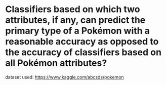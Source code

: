 # Classifiers based on which two attributes, if any, can predict the primary type of a Pokémon with a reasonable accuracy as opposed to the accuracy of classifiers based on all Pokémon attributes?

dataset used: <url>https://www.kaggle.com/abcsds/pokemon</url>
